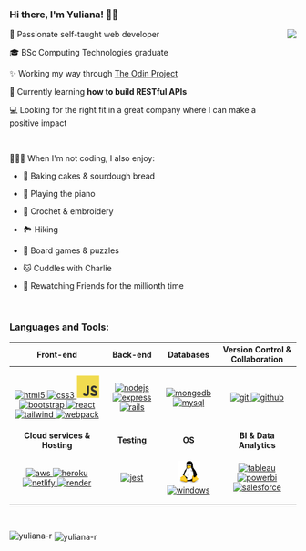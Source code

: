 ### Hi there, I'm Yuliana! 👋🏼

<img align="right" height="200" width="auto" src="https://i.giphy.com/media/7NoNw4pMNTvgc/giphy.webp"/>

🌸 Passionate self-taught web developer  

🎓 BSc Computing Technologies graduate  

✨ Working my way through [The Odin Project](https://www.theodinproject.com/)  

🌱 Currently learning **how to build RESTful APIs**    

💻 Looking for the right fit in a great company where I can make a positive impact  

<br />

🤸🏻‍♀️ When I'm not coding, I also enjoy:  
 
- 🎂 Baking cakes & sourdough bread
  
- 🎹 Playing the piano
  
- 🧶 Crochet & embroidery
  
- 🏞️ Hiking
  
- 🎲 Board games & puzzles
  
- 🐱 Cuddles with Charlie

- 🦞 Rewatching Friends for the millionth time

<br />

### Languages and Tools:

| Front-end  | Back-end | Databases  | Version Control & Collaboration |
| :---: | :---: | :---: | :---: |
| <p><a href="https://www.w3.org/html/" target="_blank" rel="noreferrer"> <img src="https://upload.wikimedia.org/wikipedia/commons/thumb/3/38/HTML5_Badge.svg/2048px-HTML5_Badge.svg.png" alt="html5" width="auto" height="40"/> </a> <a href="https://www.w3schools.com/css/" target="_blank" rel="noreferrer"> <img src="https://www.vectorlogo.zone/logos/w3_css/w3_css-icon.svg" alt="css3" width="auto" height="40"/> </a> <a href="https://developer.mozilla.org/en-US/docs/Web/JavaScript" target="_blank" rel="noreferrer"> <img src="https://raw.githubusercontent.com/devicons/devicon/master/icons/javascript/javascript-original.svg" alt="javascript" width="auto" height="40"/> </a> <a href="https://getbootstrap.com" target="_blank" rel="noreferrer"> <img src="https://upload.wikimedia.org/wikipedia/commons/thumb/b/b2/Bootstrap_logo.svg/1280px-Bootstrap_logo.svg.png" alt="bootstrap" width="auto" height="40"/> </a> <a href="https://reactjs.org/" target="_blank" rel="noreferrer"> <img src="https://upload.wikimedia.org/wikipedia/commons/thumb/a/a7/React-icon.svg/2300px-React-icon.svg.png" alt="react" width="auto" height="40"/> </a> <a href="https://tailwindcss.com/" target="_blank" rel="noreferrer"> <img src="https://static-00.iconduck.com/assets.00/tailwind-css-icon-1024x615-fdeis5r1.png" alt="tailwind" width="auto" height="40"/> </a> <a href="https://webpack.js.org" target="_blank" rel="noreferrer"> <img src="https://www.vectorlogo.zone/logos/js_webpack/js_webpack-icon.svg" alt="webpack" width="auto" height="40"/> </a></p>  | <p><a href="https://nodejs.org" target="_blank" rel="noreferrer"> <img src="https://seeklogo.com/images/N/nodejs-logo-FBE122E377-seeklogo.com.png" alt="nodejs" width="auto" height="40"/> </a> <a href="https://expressjs.com" target="_blank" rel="noreferrer"> <img src="https://upload.wikimedia.org/wikipedia/commons/6/64/Expressjs.png" alt="express" width="auto" height="40"/> </a> <a href="https://rubyonrails.org" target="_blank" rel="noreferrer"> <img src="https://upload.wikimedia.org/wikipedia/commons/thumb/6/62/Ruby_On_Rails_Logo.svg/2560px-Ruby_On_Rails_Logo.svg.png" alt="rails" width="auto" height="40"/> </a></p>  | <p><a href="https://www.mongodb.com/" target="_blank" rel="noreferrer"> <img src="https://www.vectorlogo.zone/logos/mongodb/mongodb-icon.svg" alt="mongodb" width="auto" height="40"/> </a> <a href="https://www.mysql.com/" target="_blank" rel="noreferrer"> <img src="https://aety.io/wp-content/uploads/2016/11/mysql-logo.png" alt="mysql" width="auto" height="40"/> </a></p>  | <p><a href="https://git-scm.com/" target="_blank" rel="noreferrer"> <img src="https://www.vectorlogo.zone/logos/git-scm/git-scm-icon.svg" alt="git" width="auto" height="40"/> <a href="https://github.com/" target="_blank" rel="noreferrer"> <img src="https://cdn-icons-png.flaticon.com/512/25/25231.png" alt="github" width="auto" height="40"/> </a></p>  |
| **Cloud services & Hosting**  | **Testing** | **OS** | **BI & Data Analytics** |
| <p><a href="https://aws.amazon.com" target="_blank" rel="noreferrer"> <img src="https://upload.wikimedia.org/wikipedia/commons/thumb/9/93/Amazon_Web_Services_Logo.svg/2560px-Amazon_Web_Services_Logo.svg.png" alt="aws" width="auto" height="40"/> </a> <a href="https://www.heroku.com/" target="_blank" rel="noreferrer"> <img src="https://www.vectorlogo.zone/logos/heroku/heroku-icon.svg" alt="heroku" width="auto" height="40"/> </a> <a href="https://www.netlify.com/" target="_blank" rel="noreferrer"> <img src="https://www.vectorlogo.zone/logos/netlify/netlify-icon.svg" alt="netlify" width="auto" height="40"/> </a> <a href="https://render.com/" target="_blank" rel="noreferrer"> <img src="https://render.com/favicon.svg?v=4ab9a3fc5e06e2253bb579a9609a1ecc" alt="render" width="auto" height="40"/> </a></p>  | <p><a href="https://jestjs.io" target="_blank" rel="noreferrer"> <img src="https://www.vectorlogo.zone/logos/jestjsio/jestjsio-icon.svg" alt="jest" width="auto" height="40"/> </a> </p>  | <p><a href="https://www.linux.org/" target="_blank" rel="noreferrer"> <img src="https://raw.githubusercontent.com/devicons/devicon/master/icons/linux/linux-original.svg" alt="linux" width="auto" height="40"/> </a> <a href="https://www.microsoft.com/" target="_blank" rel="noreferrer"> <img src="https://upload.wikimedia.org/wikipedia/commons/thumb/5/5f/Windows_logo_-_2012.svg/1024px-Windows_logo_-_2012.svg.png" alt="windows" width="auto" height="40"/> </a> </p>  | <p><a href="https://www.tableau.com/" target="_blank" rel="noreferrer"> <img src="https://cdn.worldvectorlogo.com/logos/tableau-software.svg" alt="tableau" width="auto" height="40"/> </a> <a href="https://powerbi.microsoft.com/" target="_blank" rel="noreferrer"> <img src="https://upload.wikimedia.org/wikipedia/commons/thumb/c/cf/New_Power_BI_Logo.svg/2048px-New_Power_BI_Logo.svg.png" alt="powerbi" width="auto" height="40"/> </a> <a href="https://www.salesforce.com/" target="_blank" rel="noreferrer"> <img src="https://upload.wikimedia.org/wikipedia/commons/thumb/f/f9/Salesforce.com_logo.svg/2560px-Salesforce.com_logo.svg.png" alt="salesforce" width="auto" height="40"/> </a></p>  |

<br />

<p><img align="left" src="https://github-readme-stats.vercel.app/api/top-langs?username=yuliana-r&show_icons=true&locale=en&layout=compact&theme=slateorange" alt="yuliana-r" />&nbsp;<img align="center" src="https://github-readme-stats.vercel.app/api?username=yuliana-r&show_icons=true&locale=en&theme=slateorange&&hide=contribs" alt="yuliana-r" /></p>
